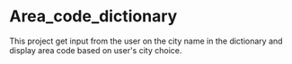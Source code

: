# Area_code_dictionary

This project get input from the user on the city name in the dictionary and display area code based on user's city choice.
